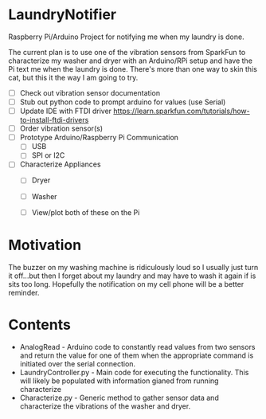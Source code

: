 LaundryNotifier
===============
Raspberry Pi/Arduino Project for notifying me when my laundry is done.

The current plan is to use one of the vibration sensors from SparkFun to characterize my washer and dryer with an Arduino/RPi setup and have the Pi text me when the laundry is done.  There's more than one way to skin this cat, but this it the way I am going to try.

- [ ] Check out vibration sensor documentation
- [ ] Stub out python code to prompt arduino for values (use Serial)
- [ ] Update IDE with FTDI driver https://learn.sparkfun.com/tutorials/how-to-install-ftdi-drivers
- [ ] Order vibration sensor(s)
- [ ] Prototype Arduino/Raspberry Pi Communication
  - [ ] USB
  - [ ] SPI or I2C
- [ ] Characterize Appliances
  - [ ] Dryer
  - [ ] Washer
  - [ ] View/plot both of these on the Pi


Motivation
==========

The buzzer on my washing machine is ridiculously loud so I usually just turn it off...but then I forget about my laundry and may have to wash it again if is sits too long.  Hopefully the notification on my cell phone will be a better reminder.


Contents
========

- AnalogRead - Arduino code to constantly read values from two sensors and return the value for one of them when the appropriate command is initiated over the serial connection.
- LaundryController.py - Main code for executing the functionality.  This will likely be populated with information gianed from running characterize
- Characterize.py - Generic method to gather sensor data and characterize the vibrations of the washer and dryer.
